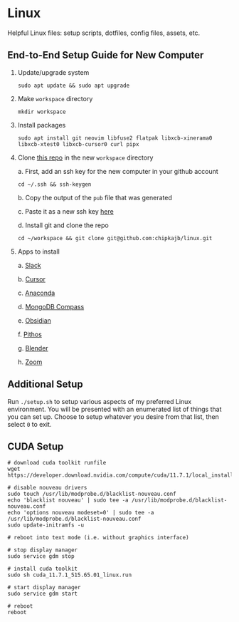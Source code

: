 # Linux

Helpful Linux files: setup scripts, dotfiles, config files, assets, etc.

## End-to-End Setup Guide for New Computer

1. Update/upgrade system

   ```
   sudo apt update && sudo apt upgrade
   ```
   
2. Make `workspace` directory
   
   ```
   mkdir workspace
   ```

3. Install packages

   ```
   sudo apt install git neovim libfuse2 flatpak libxcb-xinerama0 libxcb-xtest0 libxcb-cursor0 curl pipx
   ```
   
5. Clone [this repo](https://github.com/chipkajb/linux) in the new `workspace` directory
   
   a. First, add an ssh key for the new computer in your github account
   
   ```
   cd ~/.ssh && ssh-keygen
   ```
   
   b. Copy the output of the `pub` file that was generated
   
   c. Paste it as a new ssh key [here](https://github.com/settings/keys)
   
   d. Install git and clone the repo
   
   ```
   cd ~/workspace && git clone git@github.com:chipkajb/linux.git
   ```

6. Apps to install

   a. [Slack](https://snapcraft.io/slack)

   b. [Cursor](https://cursor.com/)

   c. [Anaconda](https://www.anaconda.com/download/success)
   
   d. [MongoDB Compass](https://www.mongodb.com/try/download/compass)

   e. [Obsidian](https://obsidian.md/download)

   f. [Pithos](https://pithos.github.io/#install)

   g. [Blender](https://docs.blender.org/manual/en/latest/getting_started/installing/linux.html)

   h. [Zoom](https://zoom.us/download)
   

## Additional Setup

Run `./setup.sh` to setup various aspects of my preferred Linux environment. You will be presented with an enumerated list of things that you can set up. Choose to setup whatever you desire from that list, then select `0` to exit.

## CUDA Setup

```
# download cuda toolkit runfile
wget https://developer.download.nvidia.com/compute/cuda/11.7.1/local_installers/cuda_11.7.1_515.65.01_linux.run

# disable nouveau drivers
sudo touch /usr/lib/modprobe.d/blacklist-nouveau.conf
echo 'blacklist nouveau' | sudo tee -a /usr/lib/modprobe.d/blacklist-nouveau.conf
echo 'options nouveau modeset=0' | sudo tee -a /usr/lib/modprobe.d/blacklist-nouveau.conf
sudo update-initramfs -u

# reboot into text mode (i.e. without graphics interface)

# stop display manager
sudo service gdm stop

# install cuda toolkit
sudo sh cuda_11.7.1_515.65.01_linux.run

# start display manager
sudo service gdm start

# reboot
reboot
```
